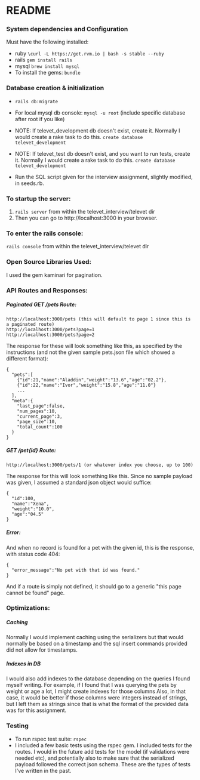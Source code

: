 # README

### System dependencies and Configuration
Must have the following installed:
- ruby `\curl -L https://get.rvm.io | bash -s stable --ruby`
- rails `gem install rails`
- mysql `brew install mysql`
- To install the gems: `bundle`

### Database creation & initialization
  * `rails db:migrate`

  * For local mysql db console:
  `mysql -u root` (include specific database after root if you like)

  * NOTE: If televet_development db doesn't exist, create it. Normally I would create a rake task to do this.
  `create database televet_development`

  * NOTE: If televet_test db doesn't exist, and you want to run tests, create it. Normally I would create a rake task to do this.
  `create database televet_development`

  * Run the SQL script given for the interview assignment, slightly modified, in seeds.rb.

### To startup the server:
  1. `rails server` from within the televet_interview/televet dir
  2. Then you can go to http://localhost:3000 in your browser.

### To enter the rails console:
  `rails console` from within the televet_interview/televet dir

### Open Source Libraries Used:
  I used the gem kaminari for pagination.

### API Routes and Responses:

  ##### Paginated GET /pets Route:
  ```
  http://localhost:3000/pets (this will default to page 1 since this is a paginated route)
  http://localhost:3000/pets?page=1
  http://localhost:3000/pets?page=2
  ```
  The response for these will look something like this, as specified by the instructions (and not the given sample pets.json file which showed a different format):
  ```
  {
    "pets":[
      {"id":21,"name":"Aladdin","weight":"13.6","age":"02.2"},
      {"id":22,"name":"Ivor","weight":"15.8","age":"11.0"}
      ...
    ],
    "meta":{
      "last_page":false,
      "num_pages":10,
      "current_page":3,
      "page_size":10,
      "total_count":100
    }
  }
  ```

  ##### GET /pet{id} Route:
  ```
  http://localhost:3000/pets/1 (or whatever index you choose, up to 100)
  ```
  The response for this will look something like this. Since no sample payload was given, I assumed a standard json object would suffice:
  ```
  {
    "id":100,
    "name":"Xena",
    "weight":"10.0",
    "age":"04.5"
  }
  ```

  ##### Error:
  And when no record is found for a pet with the given id, this is the response, with status code 404:
  ```
  {
    "error_message":"No pet with that id was found."
  }
  ```
  And if a route is simply not defined, it should go to a generic "this page cannot be found" page.

### Optimizations:
  ##### Caching
  Normally I would implement caching using the serializers but that would normally be based on a timestamp and the sql insert commands provided did not allow for timestamps.

  ##### Indexes in DB
  I would also add indexes to the database depending on the queries I found myself writing. For example, if I found that I was querying the pets by weight or age a lot, I might create indexes for those columns Also, in that case, it would be better if those columns were integers instead of strings, but I left them as strings since that is what the format of the provided data was for this assignment.

### Testing
  * To run rspec test suite: `rspec`
  * I included a few basic tests using the rspec gem. I included tests for the routes. I would in the future add tests for the model (if validations were needed etc), and potentially also to make sure that the serialized payload followed the correct json schema. These are the types of tests I've written in the past.
